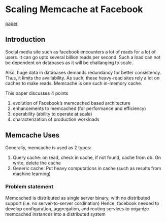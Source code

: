 # Scaling Memcache at Facebook

[paper](https://research.facebook.com/publications/scaling-memcache-at-facebook/)

## Introduction

Social media site such as facebook encounters a lot of reads for a lot of users. It can go upto several billion reads per second.
Such a load can not be dependent on databases as it will be challanging to scale.

Also, huge data in databases demands redundancy for better consistency. Thus, it limits the availability. As such, these heavy-read
sites rely a lot on caches to make reads. Memcache is one such in-memory cache.

This paper discusses 4 points
1. evolution of Facebook’s memcached based architecture
2. enhancements to memcached (for performance and efficiency)
3. operability (ability to operate at scale)
4. characterization of production workloads

## Memcache Uses

Generally, memcache is used as 2 types:

1. Query cache: on read, check in cache, if not found, cache from db. On write, delete the cache
2. Generic cache: Put heavy computations in cache (such as results from machine learning)

### Problem statement

Memcached is distributed as single server binary, with no distributed support (i.e. no server-to-server cordination)
Hence, facebook needed to develop configuration, aggregation, and routing services to organize memcached instances 
into a distributed system

